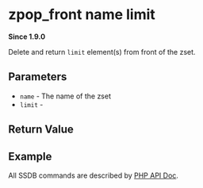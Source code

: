 # zpop_front name limit

__Since 1.9.0__

Delete and return `limit` element(s) from front of the zset.

## Parameters

* `name` - The name of the zset
* `limit` -

## Return Value

## Example

All SSDB commands are described by [PHP API Doc](http://ssdb.io/docs/php/).
